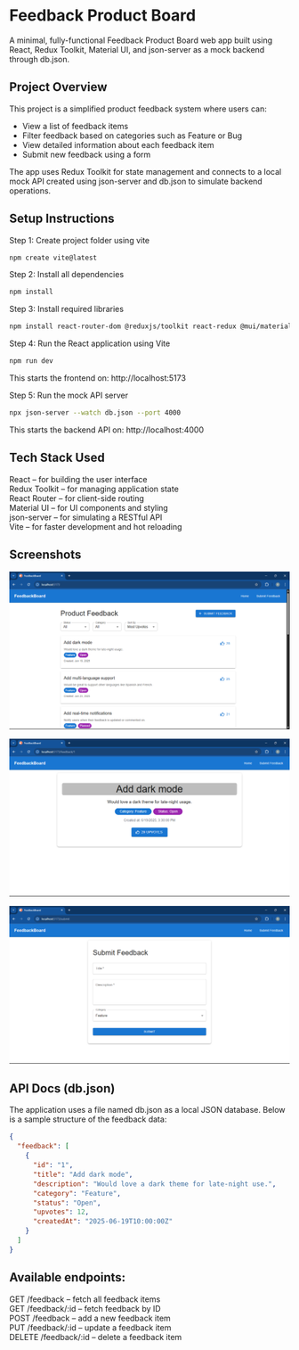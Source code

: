 # Feedback Product Board

A minimal, fully-functional Feedback Product Board web app built using React, Redux Toolkit, Material UI, and json-server as a mock backend through db.json.

## Project Overview

This project is a simplified product feedback system where users can:

- View a list of feedback items
- Filter feedback based on categories such as Feature or Bug
- View detailed information about each feedback item
- Submit new feedback using a form

The app uses Redux Toolkit for state management and connects to a local mock API created using json-server and db.json to simulate backend operations.

## Setup Instructions

Step 1: Create project folder using vite

```bash
npm create vite@latest
```

Step 2: Install all dependencies

```bash
npm install
```

Step 3: Install required libraries

```bash
npm install react-router-dom @reduxjs/toolkit react-redux @mui/material @emotion/react @emotion/styled json-server
```

Step 4: Run the React application using Vite

```bash
npm run dev
```

This starts the frontend on:
http://localhost:5173

Step 5: Run the mock API server

```bash
npx json-server --watch db.json --port 4000
```

This starts the backend API on:
http://localhost:4000

## Tech Stack Used

React – for building the user interface  
Redux Toolkit – for managing application state  
React Router – for client-side routing  
Material UI – for UI components and styling  
json-server – for simulating a RESTful API  
Vite – for faster development and hot reloading

## Screenshots

![HomePage FeedbackItems](frontend/public/FeedbackLists.png)

![FeedbackDetail](frontend/public/FeedbackDetail.png)

![Submit Feedback](frontend/public/SubmitFeedback.png)

## API Docs (db.json)

The application uses a file named db.json as a local JSON database. Below is a sample structure of the feedback data:

```json
{
  "feedback": [
    {
      "id": "1",
      "title": "Add dark mode",
      "description": "Would love a dark theme for late-night use.",
      "category": "Feature",
      "status": "Open",
      "upvotes": 12,
      "createdAt": "2025-06-19T10:00:00Z"
    }
  ]
}
```

## Available endpoints:

GET /feedback – fetch all feedback items  
GET /feedback/:id – fetch feedback by ID  
POST /feedback – add a new feedback item  
PUT /feedback/:id – update a feedback item  
DELETE /feedback/:id – delete a feedback item
